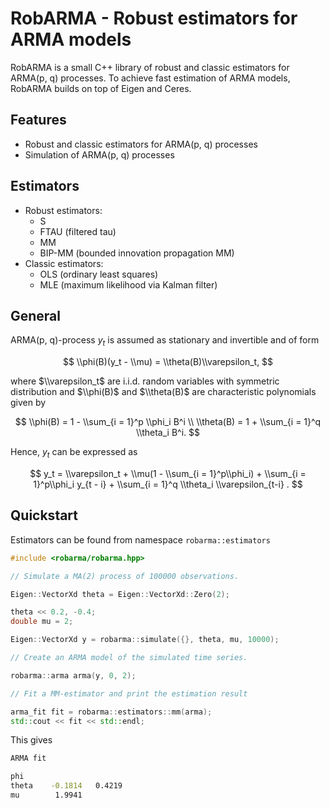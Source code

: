 # RobARMA - Robust estimators for ARMA models

RobARMA is a small C++ library of robust and classic estimators for ARMA(p, q) processes. To achieve fast estimation of ARMA models, RobARMA builds on top of Eigen and Ceres.

## Features

- Robust and classic estimators for ARMA(p, q) processes
- Simulation of ARMA(p, q) processes

## Estimators

- Robust estimators:
  - S
  - FTAU (filtered tau)
  - MM
  - BIP-MM (bounded innovation propagation MM)
- Classic estimators:
  - OLS (ordinary least squares)
  - MLE (maximum likelihood via Kalman filter)

## General

ARMA(p, q)-process $y_t$ is assumed as stationary and invertible and of form

$$
\\phi(B)(y_t - \\mu) = \\theta(B)\\varepsilon_t,
$$

where $\\varepsilon_t$ are i.i.d. random variables with symmetric distribution and $\\phi(B)$ and $\\theta(B)$ are characteristic polynomials given by

$$
\\phi(B) = 1 - \\sum_{i = 1}^p \\phi_i B^i \\
\\theta(B) = 1 + \\sum_{i = 1}^q \\theta_i B^i.
$$

Hence, $y_t$ can be expressed as

$$
y_t = \\varepsilon_t + \\mu(1 - \\sum_{i = 1}^p\\phi_i) + \\sum_{i = 1}^p\\phi_i y_{t - i} + \\sum_{i = 1}^q \\theta_i \\varepsilon_{t-i} .
$$

## Quickstart

Estimators can be found from namespace `robarma::estimators`

```cpp
#include <robarma/robarma.hpp>

// Simulate a MA(2) process of 100000 observations.

Eigen::VectorXd theta = Eigen::VectorXd::Zero(2);

theta << 0.2, -0.4;
double mu = 2;

Eigen::VectorXd y = robarma::simulate({}, theta, mu, 10000);

// Create an ARMA model of the simulated time series.

robarma::arma arma(y, 0, 2);

// Fit a MM-estimator and print the estimation result

arma_fit fit = robarma::estimators::mm(arma);
std::cout << fit << std::endl;

```

This gives

```bash
ARMA fit

phi
theta    -0.1814   0.4219
mu        1.9941
```

